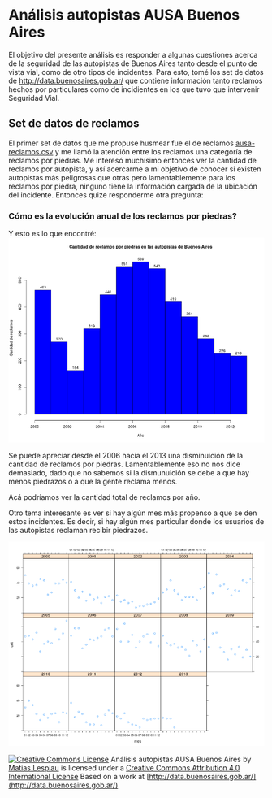 Análisis autopistas AUSA Buenos Aires
====

El objetivo del presente análisis es responder a algunas cuestiones acerca de la seguridad de las autopistas de Buenos Aires tanto desde el punto de vista vial, como de otro tipos de incidentes. Para esto, tomé los set de datos de http://data.buenosaires.gob.ar/ que contiene información tanto reclamos hechos por particulares como de incidientes en los que tuvo que intervenir Seguridad Vial.

Set de datos de reclamos
----
El primer set de datos que me propuse husmear fue el de reclamos [ausa-reclamos.csv](https://github.com/mlespiau/ausa/blob/master/data/ausa-reclamos.csv) y me llamó la atención entre los reclamos una categoría de reclamos por piedras. Me interesó muchísimo entonces ver la cantidad de reclamos por autopista, y así acercarme a mi objetivo de conocer si existen autopistas más peligrosas que otras pero lamentablemente para los reclamos por piedra, ninguno tiene la información cargada de la ubicación del incidente. Entonces quize responderme otra pregunta: 

### Cómo es la evolución anual de los reclamos por piedras? 
Y esto es lo que encontré:
![Gráfico de evolución anual de los reclamos por piedras](https://raw.githubusercontent.com/mlespiau/ausa/master/plots/reclamosPorPiedras.png)

Se puede apreciar desde el 2006 hacia el 2013 una disminuición de la cantidad de reclamos por piedras. Lamentablemente eso no nos dice demasiado, dado que no sabemos si la dismunuición se debe a que hay menos piedrazos o a que la gente reclama menos. 

Acá podríamos ver la cantidad total de reclamos por año. 

Otro tema interesante es ver si hay algún mes más propenso a que se den estos incidentes. Es decir, si hay algún mes particular donde los usuarios de las autopistas reclaman recibir piedrazos. 

![Gráfico de reclamos por piedras desglosados mensualmente ](https://raw.githubusercontent.com/mlespiau/ausa/master/plots/reclamosPorPiedrasMesAnio.png)


[![Creative Commons License](http://i.creativecommons.org/l/by/4.0/88x31.png )](http://creativecommons.org/licenses/by/4.0/)
Análisis autopistas AUSA Buenos Aires by [Matias Lespiau](https://github.com/mlespiau/ausa) is licensed under a [Creative Commons Attribution 4.0 International License](http://creativecommons.org/licenses/by/4.0/)
Based on a work at [http://data.buenosaires.gob.ar/](http://data.buenosaires.gob.ar/)

